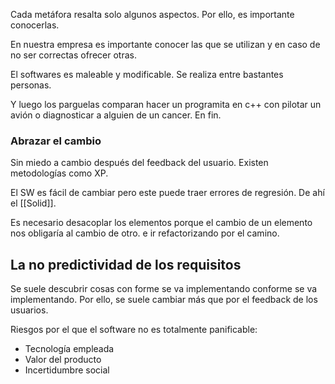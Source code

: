 Cada metáfora resalta solo algunos aspectos. Por ello, es importante conocerlas.

En nuestra empresa es importante conocer las que se utilizan y en caso de no ser correctas ofrecer otras.

El softwares es maleable y modificable. Se realiza entre bastantes personas.

Y luego los parguelas comparan hacer un programita en c++ con pilotar un avión o diagnosticar a alguien de un cancer. 
En fin.

### Abrazar el cambio

Sin miedo a cambio después del feedback del usuario. 
Existen metodologías como XP.

El SW es fácil de cambiar pero este puede traer errores de regresión.  De ahí el [[Solid]].

Es necesario desacoplar los elementos porque el cambio de un elemento nos obligaría al cambio de otro. e ir refactorizando por el camino.


## La no predictividad de los requisitos 

Se suele descubrir cosas con forme se va implementando conforme se va implementando. Por ello, se suele cambiar más que por el feedback de los usuarios.

Riesgos por el que el software no es totalmente panificable:

- Tecnología empleada 
- Valor del producto
- Incertidumbre social